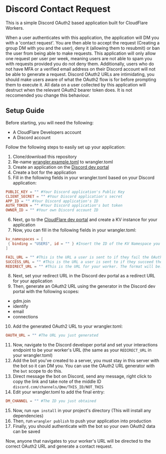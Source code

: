 # Discord Contact Request

This is a simple Discord OAuth2 based application built for CloudFlare Workers.

When a user authenticates with this application, the application will DM you with a 'contact request'.
You are then able to accept the request (Creating a group DM with you and the user), deny it (allowing them to resubmit) or ban the user from being able to make requests.
This application will only allow one request per user per week, meaning users are not able to spam you with requests provided you do not deny them.
Additionally, users who do not have MFA or a verified email address on their Discord account will not be able to generate a request.
Discord OAuth2 URLs are intimidating, you should make users aware of what the OAuth2 flow is for before prompting them to execute it.
All data on a user collected by this application will destruct when the relevant OAuth2 bearer token does. It is not reccomended you change this behaviour.

## Setup Guide

Before starting, you will need the following:
 - A CloudFlare Developers account
 - A Discord account

Follow the following steps to easily set up your application:
 1. Clone/download this repository
 2. Re-name [wrangler.example.toml](wrangler.example.toml) to wrangler.toml
 3. Create an application on the [Discord dev portal](https://discord.com/developers/applications)
 4. Create a bot for the application
 5. Fill in the following fields in your wrangler.toml based on your Discord application:
 ```toml
PUBLIC_KEY = "" #Your Discord application's Public Key
CLIENT_SECRET = "" #Your Discord application's secret
APP_ID = "" #Your Discord application's ID
AUTH_TOKEN = "" #Your Discord application's bot token
OWNER_ID = "" #Your own Discord account ID
```
 6. Next, go to the [CloudFlare dev portal](https://dash.cloudflare.com/) and create a KV instance for your application
 7. Now, you can fill in the following fields in your wrangler.toml:
 ```toml
kv_namespaces = [
  { binding = "USERS", id = "" } #Insert the ID of the KV Namespace you have just created
]

FAIL_URL = "" #This is the URL a user is sent to if they fail the OAuth2 flow for any reason
SUCCESS_URL = "" #This is the URL a user is sent to if they succeed the OAuth2 flow
REDIRECT_URL = "" #This is the URL for your worker. The format will be: https://contact.cf_username_here.workers.dev
```
 8. Next, set your redirect URL in the Discord dev portal as a redirect URL for your application
 9. Then, generate an OAuth2 URL using the generator in the Discord dev portal with the following scopes:
  - gdm.join
  - identify
  - email
  - connections
 10. Add the generated OAuth2 URL to your wrangler.toml:
```toml
OAUTH_URL = "" #The URL you just generated
```
 11. Now, navigate to the Discord developer portal and set your interactions endpoint to be your worker's URL (the same as your `REDIRECT_URL` in your wrangler.toml)
 12. Add the bot you've created to a server, you must stay in this server with the bot so it can DM you. You can use the OAuth2 URL generator with the `bot` scope to do this.
 13. Direct message the bot on Discord, send any message, right click to copy the link and take note of the middle ID `discord.com/channels/@me/THIS_ID/NOT_THIS`
 14. Edit your wrangler.toml to add the final entry:
```toml
DM_CHANNEL = "" #The ID you just obtained
```
 15. Now, run `npm install` in your project's directory (This will install any dependencies)
 16. Then, run `wrangler publish` to push your application into production
 17. Finally, you should authenticate with the bot so your own OAuth2 data can be saved

Now, anyone that navigates to your worker's URL will be directed to the correct OAuth2 URL and generate a contact request.
